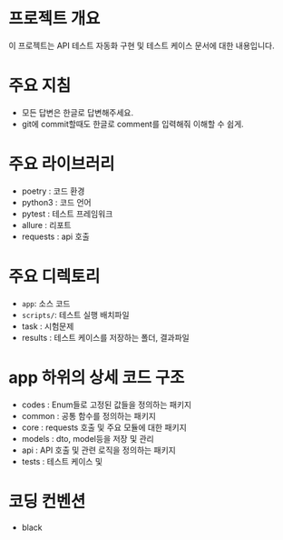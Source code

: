 # 프로젝트 개요
이 프로젝트는 API 테스트 자동화 구현 및 테스트 케이스 문서에 대한 내용입니다. 

# 주요 지침
- 모든 답변은 한글로 답변해주세요.
- git에 commit할때도 한글로 comment를 입력해줘 이해할 수 쉽게.

# 주요 라이브러리
- poetry : 코드 환경
- python3 : 코드 언어
- pytest : 테스트 프레임워크
- allure : 리포트
- requests : api 호출


# 주요 디렉토리
- `app`: 소스 코드
- `scripts/`: 테스트 실행 배치파일
- task : 시험문제
- results : 테스트 케이스를 저장하는 폴더, 결과파일

# app 하위의 상세 코드 구조
- codes : Enum들로 고정된 값들을 정의하는 패키지
- common : 공통 함수를 정의하는 패키지
- core : requests 호출 및 주요 모듈에 대한 패키지
- models : dto, model등을 저장 및 관리
- api : API 호출 및 관련 로직을 정의하는 패키지
- tests : 테스트 케이스 및 

# 코딩 컨벤션
- black


